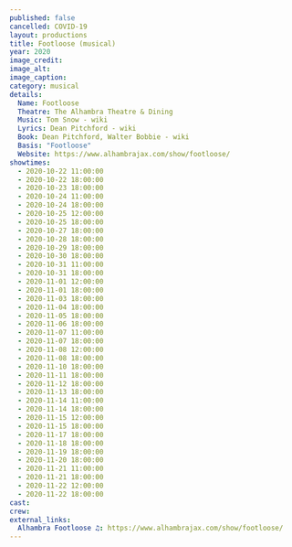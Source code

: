```yaml
---
published: false
cancelled: COVID-19
layout: productions
title: Footloose (musical)
year: 2020
image_credit: 
image_alt:
image_caption:
category: musical
details:
  Name: Footloose
  Theatre: The Alhambra Theatre & Dining
  Music: Tom Snow - wiki
  Lyrics: Dean Pitchford - wiki
  Book: Dean Pitchford, Walter Bobbie - wiki
  Basis: "Footloose"
  Website: https://www.alhambrajax.com/show/footloose/
showtimes: 
  - 2020-10-22 11:00:00
  - 2020-10-22 18:00:00
  - 2020-10-23 18:00:00
  - 2020-10-24 11:00:00
  - 2020-10-24 18:00:00
  - 2020-10-25 12:00:00
  - 2020-10-25 18:00:00
  - 2020-10-27 18:00:00
  - 2020-10-28 18:00:00
  - 2020-10-29 18:00:00
  - 2020-10-30 18:00:00
  - 2020-10-31 11:00:00
  - 2020-10-31 18:00:00
  - 2020-11-01 12:00:00
  - 2020-11-01 18:00:00
  - 2020-11-03 18:00:00
  - 2020-11-04 18:00:00
  - 2020-11-05 18:00:00
  - 2020-11-06 18:00:00
  - 2020-11-07 11:00:00
  - 2020-11-07 18:00:00
  - 2020-11-08 12:00:00
  - 2020-11-08 18:00:00
  - 2020-11-10 18:00:00
  - 2020-11-11 18:00:00
  - 2020-11-12 18:00:00
  - 2020-11-13 18:00:00
  - 2020-11-14 11:00:00
  - 2020-11-14 18:00:00
  - 2020-11-15 12:00:00
  - 2020-11-15 18:00:00
  - 2020-11-17 18:00:00
  - 2020-11-18 18:00:00
  - 2020-11-19 18:00:00
  - 2020-11-20 18:00:00
  - 2020-11-21 11:00:00
  - 2020-11-21 18:00:00
  - 2020-11-22 12:00:00
  - 2020-11-22 18:00:00
cast: 
crew:
external_links:
  Alhambra Footloose ♫: https://www.alhambrajax.com/show/footloose/
---
```

